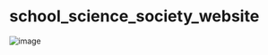 # school_science_society_website
![image](https://user-images.githubusercontent.com/79036529/234804062-5f7b9caf-3880-4bce-81ed-030005105efe.png)
